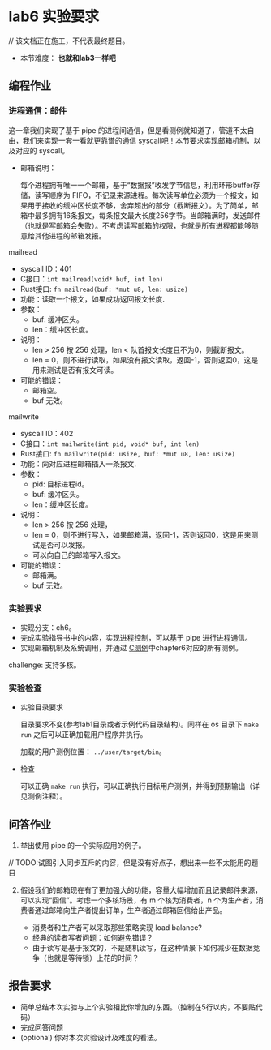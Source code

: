 # lab6 实验要求

// 该文档正在施工，不代表最终题目。

- 本节难度： **也就和lab3一样吧** 

## 编程作业

### 进程通信：邮件

这一章我们实现了基于 pipe 的进程间通信，但是看测例就知道了，管道不太自由，我们来实现一套一看就更靠谱的通信 syscall吧！本节要求实现邮箱机制，以及对应的 syscall。

* 邮箱说明：

  每个进程拥有唯一一个邮箱，基于“数据报”收发字节信息，利用环形buffer存储，读写顺序为 FIFO，不记录来源进程。每次读写单位必须为一个报文，如果用于接收的缓冲区长度不够，舍弃超出的部分（截断报文）。为了简单，邮箱中最多拥有16条报文，每条报文最大长度256字节。当邮箱满时，发送邮件（也就是写邮箱会失败）。不考虑读写邮箱的权限，也就是所有进程都能够随意给其他进程的邮箱发报。

mailread
  * syscall ID：401
  * C接口：`int mailread(void* buf, int len)`
  * Rust接口: `fn mailread(buf: *mut u8, len: usize)`
  * 功能：读取一个报文，如果成功返回报文长度.
  * 参数：
    * buf: 缓冲区头。
    * len：缓冲区长度。
  * 说明：
    * len > 256 按 256 处理，len < 队首报文长度且不为0，则截断报文。
    * len = 0，则不进行读取，如果没有报文读取，返回-1，否则返回0，这是用来测试是否有报文可读。
  * 可能的错误：
    * 邮箱空。
    * buf 无效。

mailwrite
  * syscall ID：402
  * C接口：`int mailwrite(int pid, void* buf, int len)`
  * Rust接口: `fn mailwrite(pid: usize, buf: *mut u8, len: usize)`
  * 功能：向对应进程邮箱插入一条报文.
  * 参数：
    * pid: 目标进程id。
    * buf: 缓冲区头。
    * len：缓冲区长度。
  * 说明：
    * len > 256 按 256 处理，
    * len = 0，则不进行写入，如果邮箱满，返回-1，否则返回0，这是用来测试是否可以发报。
    * 可以向自己的邮箱写入报文。
  * 可能的错误：
    * 邮箱满。
    * buf 无效。

### 实验要求

- 实现分支：ch6。
- 完成实验指导书中的内容，实现进程控制，可以基于 pipe 进行进程通信。
- 实现邮箱机制及系统调用，并通过 [C测例](https://github.com/DeathWish5/riscvos-c-tests)中chapter6对应的所有测例。

challenge: 支持多核。

### 实验检查

- 实验目录要求

    目录要求不变(参考lab1目录或者示例代码目录结构)。同样在 os 目录下 `make run` 之后可以正确加载用户程序并执行。

    加载的用户测例位置： `../user/target/bin`。

- 检查

    可以正确 `make run` 执行，可以正确执行目标用户测例，并得到预期输出（详见测例注释）。

## 问答作业

1. 举出使用 pipe 的一个实际应用的例子。

// TODO:试图引入同步互斥的内容，但是没有好点子，想出来一些不太能用的题目

2. 假设我们的邮箱现在有了更加强大的功能，容量大幅增加而且记录邮件来源，可以实现“回信”。考虑一个多核场景，有 m 个核为消费者，n 个为生产者，消费者通过邮箱向生产者提出订单，生产者通过邮箱回信给出产品。

    - 消费者和生产者可以采取那些策略实现 load balance?
    - 经典的读者写者问题：如何避免错误？
    - 由于读写是基于报文的，不是随机读写，在这种情景下如何减少在数据竞争（也就是等待锁）上花的时间？


## 报告要求

* 简单总结本次实验与上个实验相比你增加的东西。（控制在5行以内，不要贴代码）
* 完成问答问题
* (optional) 你对本次实验设计及难度的看法。